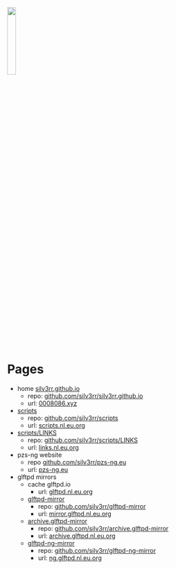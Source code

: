 <img src="https://avatars.githubusercontent.com/u/20193226?v=4" height="20%" width="20%" >

# Pages

- home [silv3rr.github.io](https://silv3rr.github.io)
  - repo: [github.com/silv3rr/silv3rr.github.io](https://github.com/silv3rr/silv3rr.github.io)
  - url: [0008086.xyz](https://0008086.xyz)
- [scripts](https://silv3rr.github.io/scripts) 
    - repo: [github.com/silv3rr/scripts](https://github.com/silv3rr/scripts)
    - url: [scripts.nl.eu.org](https://scripts.nl.eu.org)
- [scripts/LINKS](https://silv3rr.github.io/scripts/LINKS/)
    - repo: [github.com/silv3rr/scripts/LINKS](https://github.com/silv3rr/scripts/tree/master/LINKS)
    - url:  [links.nl.eu.org](https://links.nl.eu.org)
- pzs-ng website
    - repo [github.com/silv3rr/pzs-ng.eu](https://github.com/silv3rr/pzs-ng.eu)
    - url: [pzs-ng.eu](https://pzs-ng.eu)
- glftpd mirrors
  - cache glftpd.io
    - url: [glftpd.nl.eu.org](https://glftpd.nl.eu.org)
  - [glftpd-mirror](https://silv3rr.github.io/glftpd-mirror) 
    - repo: [github.com/silv3rr/glftpd-mirror](https://github.com/silv3rr/glftpd-mirror)
    - url: [mirror.glftpd.nl.eu.org](https://mirror.glftpd.nl.eu.org)
  - [archive.glftpd-mirror](https://silv3rr.github.io/archive.glftpd-mirror)
    - repo: [github.com/silv3rr/archive.glftpd-mirror](https://github.com/silv3rr/archive.glftpd-mirror)
    - url: [archive.glftpd.nl.eu.org](https://archive.glftpd.nl.eu.org)
  - [glftpd-ng-mirror](https://silv3rr.github.io/glftpd-ng-mirror)
      - repo: [github.com/silv3rr/glftpd-ng-mirror](https://github.com/silv3rr/glftpd-ng-mirror)
      - url: [ng.glftpd.nl.eu.org](https://ng.glftpd.nl.eu.org)
